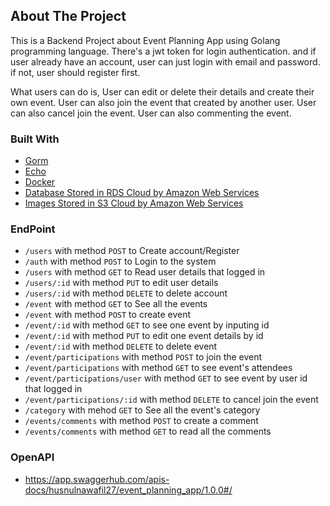 ## About The Project
This is a Backend Project about Event Planning App using Golang programming language.
There's a jwt token for login authentication. and if user already have an account, user can just login with email and password. if not, user should register first.

What users can do is, User can edit or delete their details and create their own event.
User can also join the event that created by another user.
User can also cancel join the event.
User can also commenting the event.


### Built With
* [Gorm](https://gorm.io/)
* [Echo](https://echo.labstack.com/)
* [Docker](https://www.docker.com/)
* [Database Stored in RDS Cloud by Amazon Web Services](https://aws.amazon.com/id/?nc2=h_lg)
* [Images Stored in S3 Cloud by Amazon Web Services](https://aws.amazon.com/id/?nc2=h_lg)

### EndPoint
* `/users` with method `POST` to Create account/Register
* `/auth` with method `POST` to Login to the system
* `/users` with method `GET` to Read user details that logged in
* `/users/:id` with method `PUT` to edit user details
* `/users/:id` with method `DELETE` to delete account
* `/event` with method `GET` to See all the events
* `/event` with method `POST` to create event
* `/event/:id` with method `GET` to see one event by inputing id
* `/event/:id` with method `PUT` to edit one event details by id
* `/event/:id` with method `DELETE` to delete event
* `/event/participations` with method `POST` to join the event
* `/event/participations` with method `GET` to see event's attendees
* `/event/participations/user` with method `GET` to see event by user id that logged in
* `/event/participations/:id` with method `DELETE` to cancel join the event
* `/category` with mehod `GET` to See all the event's category
* `/events/comments` with method `POST` to create a comment
* `/events/comments` with method `GET` to read all the comments


### OpenAPI
* https://app.swaggerhub.com/apis-docs/husnulnawafil27/event_planning_app/1.0.0#/
